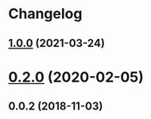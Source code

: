 # Changelog

## [1.0.0](https://github.com/mljs/airpls/compare/v0.2.0...v1.0.0) (2021-03-24)

# [0.2.0](https://github.com/mljs/airpls/compare/v0.0.2...v0.2.0) (2020-02-05)



<a name="0.0.2"></a>
## 0.0.2 (2018-11-03)



